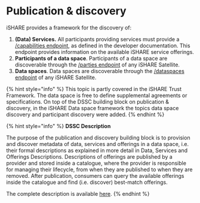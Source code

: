 # Publication & discovery

iSHARE provides a framework for the discovery of:

1. **(Data) Services.** All participants providing services must provide a [/capabilities endpoint](https://dev.ishare.eu/common/capabilities.html), as defined in the developer documentation. This endpoint provides information on the available iSHARE service offerings.&#x20;
2. **Participants of a data space**. Participants of a data space are discoverable through the [/parties endpoint](https://dev.ishare.eu/satellite/parties.html) of any iSHARE Satellite.
3. **Data spaces**. Data spaces are discoverable through the [/dataspaces endpoint](https://dev.ishare.eu/satellite/dataspaces.html) of any iSHARE Satellite.

{% hint style="info" %}
This topic is partly covered in the iSHARE Trust Framework. The data space is free to define supplemental agreements or specifications. On top of the DSSC building block on publication & discovery, in the iSHARE Data space framework the topics data space discovery and participant discovery were added.
{% endhint %}

{% hint style="info" %}
**DSSC Description**

The purpose of the publication and discovery building block is to provision and discover metadata of data, services and offerings in a data space, i.e. their formal descriptions as explained in more detail in Data, Services and Offerings Descriptions. Descriptions of offerings are published by a provider and stored inside a catalogue, where the provider is responsible for managing their lifecycle, from when they are published to when they are removed. After publication, consumers can query the available offerings inside the catalogue and find (i.e. discover) best-match offerings.

The complete description is available [here](https://dssc.eu/space/BVE2/1071256989/Publication+and+Discovery).
{% endhint %}
